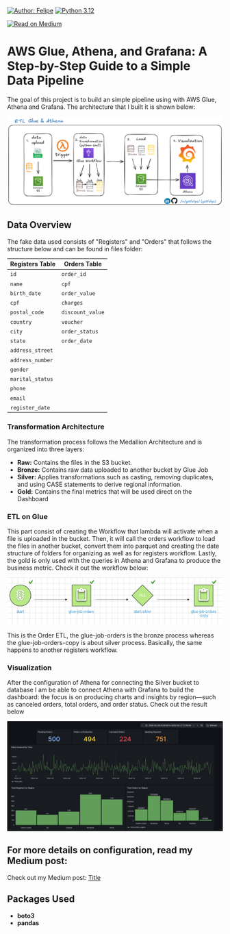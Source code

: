 [![Author: Felipe](https://img.shields.io/badge/Author-Felipe%20Machado-blue?style=flat-square)](https://www.linkedin.com/in/getfelipe/) [![Python 3.12](https://img.shields.io/badge/Python-3.12-blue?style=flat-square&logo=python)](https://www.python.org/downloads/release/python-3120/)

[![Read on Medium](https://img.shields.io/badge/Read%20on-Medium-black?style=flat-square&logo=medium)](https://medium.com/)

# AWS Glue, Athena, and Grafana: A Step-by-Step Guide to a Simple Data Pipeline

The goal of this project is to build an simple pipeline using with AWS Glue, Athena and Grafana. The architecture that I built it is shown below:

![etl-architecture](assets/finalGlue.png)

## Data Overview

The fake data used consists of "Registers" and "Orders" that follows the structure below and can be found in files folder:

| **Registers Table** | **Orders Table** |
| ------------------- | ---------------- |
| `id`                | `order_id`       |
| `name`              | `cpf`            |
| `birth_date`        | `order_value`    |
| `cpf`               | `charges`        |
| `postal_code`       | `discount_value` |
| `country`           | `voucher`        |
| `city`              | `order_status`   |
| `state`             | `order_date`     |
| `address_street`    |
| `address_number`    |
| `gender`            |
| `marital_status`    |
| `phone`             |
| `email`             |
| `register_date`     |

### Transformation Architecture

The transformation process follows the Medallion Architecture and is organized into three layers:

- **Raw:** Contains the files in the S3 bucket.
- **Bronze:** Contains raw data uploaded to another bucket by Glue Job
- **Silver:** Applies transformations such as casting, removing duplicates, and using CASE statements to derive regional information.
- **Gold:** Contains the final metrics that will be used direct on the Dashboard

### ETL on Glue

This part consist of creating the Workflow that lambda will activate when a file is uploaded in the bucket.
Then, it will call the orders workflow to load the files in another bucket, convert them into parquet and creating the date structure of folders for organizing as well as for registers workflow. Lastly, the gold is only used with the queries in Athena and Grafana to produce the business metric. Check it out the workflow below:

![etl-glue](assets/etl-glue.png)

This is the Order ETL, the glue-job-orders is the bronze process whereas the glue-job-orders-copy is about silver process. Basically, the same happens to another registers workflow.

### Visualization

After the configuration of Athena for connecting the Silver bucket to database I am be able to connect Athena with Grafana to build the dashboard: the focus is on producing charts and insights by region—such as canceled orders, total orders, and order status.
Check out the result below

![grafana-dashboard](assets/finaldash.png)

## For more details on configuration, read my Medium post:

Check out my Medium post: [Title](https://medium.com/)

## Packages Used

- **boto3**
- **pandas**

